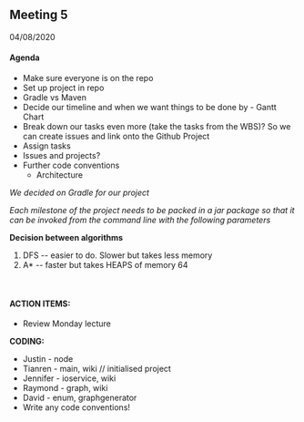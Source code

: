 ## Meeting 5
04/08/2020

#### Agenda
- Make sure everyone is on the repo
- Set up project in repo
- Gradle vs Maven
- Decide our timeline and when we want things to be done by - Gantt Chart
- Break down our tasks even more (take the tasks from the WBS)? So we can create issues and link onto the Github Project
- Assign tasks
- Issues and projects?
- Further code conventions
    - Architecture

*We decided on Gradle for our project*

*Each milestone of the project needs to be packed in a jar package so that it can be invoked from the command line with the following parameters*

**Decision between algorithms**

1. DFS -- easier to do. Slower but takes less memory
2. A* -- faster but takes HEAPS of memory
64

&nbsp;
#### ACTION ITEMS:
- Review Monday lecture

**CODING:**
- Justin - node
- Tianren - main, wiki // initialised project
- Jennifer - ioservice, wiki
- Raymond - graph, wiki
- David - enum, graphgenerator
- Write any code conventions! 